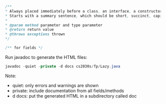 
```Java
/**
* Always placed immediately before a class, an interface, a constructor, a method, or field declaration.
* Starts with a summary sentence, which should be short, succinct, capitalized, and ends with a period.
* 
* @param method parameter and type parameter 
* @return return value
* @throws exceptions thrown 
*/

/** for fields */
```

Run javadoc to generate the HTML files:

```Java
javadoc -quiet -private -d docs cs2030s/fp/Lazy.java
```

Note:
- quiet: only errors and warnings are shown
- private: include documentation from all fields/methods
- d docs: put the generated HTML in a subdirectory called doc



